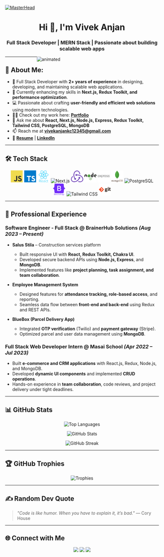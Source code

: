 [![MasterHead](https://previews.123rf.com/images/spaintervfx/spaintervfx2112/spaintervfx211200009/178651505-circuit-board-futuristic-server-code-processing-orange-green-blue-technology-background-with-bokeh-3.jpg)](https://vivekanjankc12345.github.io)

<h1 align="center">Hi 👋, I'm Vivek Anjan</h1>
<h3 align="center">Full Stack Developer | MERN Stack | Passionate about building scalable web apps</h3>

<img width="400" align="right" src="https://tse4.mm.bing.net/th?id=OIP.wSVcU_BayQoalkjl44g4YAHaE1&pid=Api&P=0" alt="animated"/>

---

## 💫 About Me:
- 🚀 Full Stack Developer with **2+ years of experience** in designing, developing, and maintaining scalable web applications.  
- 🌱 Currently enhancing my skills in **Next.js, Redux Toolkit, and performance optimization**.  
- 💻 Passionate about crafting **user-friendly and efficient web solutions** using modern technologies.  
- 👨‍💻 Check out my work here: [**Portfolio**](https://vivekanjankc12345.github.io/)  
- 💬 Ask me about **React, Next.js, Node.js, Express, Redux Toolkit, Tailwind CSS, PostgreSQL, MongoDB**  
- 📫 Reach me at **vivekanjankc12345@gmail.com**  
- 📄 [**Resume**](https://drive.google.com/file/d/1Rdb1pdYb8j43gJ5LlI0ETvRKKxMIs1VB/view?usp=share_link) | [**LinkedIn**](https://www.linkedin.com/in/vivek-anjan-1b625a170/)

---

## 🛠 Tech Stack

<p align="center">
  <img src="https://raw.githubusercontent.com/devicons/devicon/master/icons/javascript/javascript-original.svg" alt="JavaScript" width="40" height="40"/> 
  <img src="https://raw.githubusercontent.com/devicons/devicon/master/icons/typescript/typescript-original.svg" alt="TypeScript" width="40" height="40"/>
  <img src="https://raw.githubusercontent.com/devicons/devicon/master/icons/react/react-original-wordmark.svg" alt="React" width="40" height="40"/> 
  <img src="https://cdn.worldvectorlogo.com/logos/nextjs-2.svg" alt="Next.js" width="40" height="40"/>
  <img src="https://raw.githubusercontent.com/devicons/devicon/master/icons/redux/redux-original.svg" alt="Redux Toolkit" width="40" height="40"/>
  <img src="https://raw.githubusercontent.com/devicons/devicon/master/icons/nodejs/nodejs-original-wordmark.svg" alt="Node.js" width="40" height="40"/>
  <img src="https://raw.githubusercontent.com/devicons/devicon/master/icons/express/express-original-wordmark.svg" alt="Express.js" width="40" height="40"/>
  <img src="https://raw.githubusercontent.com/devicons/devicon/master/icons/mongodb/mongodb-original-wordmark.svg" alt="MongoDB" width="40" height="40"/> 
  <img src="https://www.vectorlogo.zone/logos/postgresql/postgresql-icon.svg" alt="PostgreSQL" width="40" height="40"/>
  <img src="https://raw.githubusercontent.com/devicons/devicon/master/icons/bootstrap/bootstrap-plain-wordmark.svg" alt="Bootstrap" width="40" height="40"/>
  <img src="https://www.vectorlogo.zone/logos/tailwindcss/tailwindcss-icon.svg" alt="Tailwind CSS" width="40" height="40"/>
  <img src="https://raw.githubusercontent.com/devicons/devicon/master/icons/git/git-original-wordmark.svg" alt="Git" width="40" height="40"/>
</p>

---

## 💼 Professional Experience

### **Software Engineer - Full Stack @ BrainerHub Solutions** *(Aug 2023 – Present)*
- **Salus Stila** – Construction services platform  
  - Built responsive UI with **React, Redux Toolkit, Chakra UI**.  
  - Developed secure backend APIs using **Node.js, Express**, and **MongoDB**.  
  - Implemented features like **project planning, task assignment, and team collaboration**.

- **Employee Management System**  
  - Designed features for **attendance tracking, role-based access**, and reporting.  
  - Seamless data flow between **front-end and back-end** using Redux and REST APIs.

- **BlueBox (Parcel Delivery App)**  
  - Integrated **OTP verification** (Twilio) and **payment gateway** (Stripe).  
  - Optimized parcel and user data management using **MongoDB**.

### **Full Stack Web Developer Intern @ Masai School** *(Apr 2022 – Jul 2023)*
- Built **e-commerce and CRM applications** with React.js, Redux, Node.js, and MongoDB.  
- Developed **dynamic UI components** and implemented **CRUD operations**.  
- Hands-on experience in **team collaboration**, code reviews, and project delivery under tight deadlines.

---

## 📊 GitHub Stats

<p align="center">
  <img src="https://github-readme-stats.vercel.app/api/top-langs?username=vivekanjankc12345&show_icons=true&locale=en&layout=compact" alt="Top Languages" />
</p>

<p align="center">
  <img src="https://github-readme-stats.vercel.app/api?username=vivekanjankc12345&show_icons=true&locale=en" alt="GitHub Stats" />
</p>

<p align="center">
  <img src="https://github-readme-streak-stats.herokuapp.com/?user=vivekanjankc12345" alt="GitHub Streak" />
</p>

---

## 🏆 GitHub Trophies
<p align="center">
  <img src="https://github-profile-trophy.vercel.app/?username=vivekanjankc12345" alt="Trophies" />
</p>

---

## ✍️ Random Dev Quote
> *"Code is like humor. When you have to explain it, it’s bad."* — Cory House

---

## 🌐 Connect with Me
<p align="center">
  <a href="https://www.linkedin.com/in/vivek-anjan-1b625a170/" target="_blank"><img src="https://img.icons8.com/color/48/000000/linkedin.png"/></a>
  <a href="mailto:vivekanjankc12345@gmail.com"><img src="https://img.icons8.com/color/48/000000/gmail-new.png"/></a>
  <a href="https://vivekanjankc12345.github.io/" target="_blank"><img src="https://img.icons8.com/color/48/000000/domain.png"/></a>
</p>

